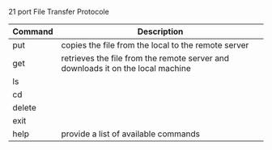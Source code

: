 21 port  File Transfer Protocole



| Command | Description                                                                     |
| ------- | ------------------------------------------------------------------------------- |
| put     | copies the file from the local to the remote server                             |
| get     | retrieves the file from the remote server and downloads it on the local machine |
| ls      |                                                                                 |
| cd      |                                                                                 |
| delete  |                                                                                 |
| exit    |                                                                                 |
| help    | provide a list of available commands                                            |
